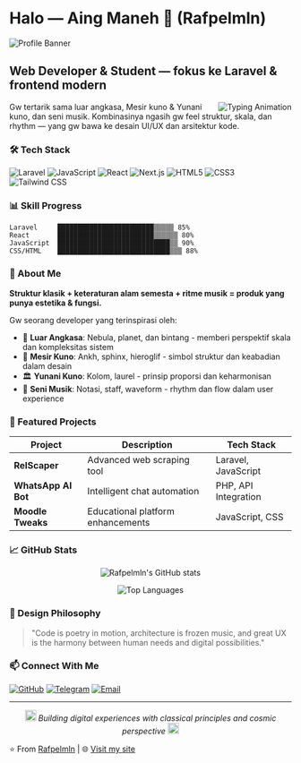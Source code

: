 # Halo — Aing Maneh 👋 (Rafpelmln)

![Profile Banner](https://raw.githubusercontent.com/Rafpelmln/Rafpelmln/main/assets/banner_1200x200.png)

## Web Developer & Student — fokus ke Laravel & frontend modern

<img align="right" alt="Typing Animation" src="https://readme-typing-svg.demolab.com?font=Inter&weight=500&size=20&duration=3000&pause=1000&color=06B6D4&multiline=false&repeat=true&width=300&lines=Web+Developer;Laravel+%E2%80%A2+React+%E2%80%A2+Next.js;Build+with+clean+code+%26+UX" />

Gw tertarik sama luar angkasa, Mesir kuno & Yunani kuno, dan seni musik. Kombinasinya ngasih gw feel struktur, skala, dan rhythm — yang gw bawa ke desain UI/UX dan arsitektur kode.

### 🛠️ Tech Stack

![Laravel](https://img.shields.io/badge/Laravel-FF2D20?style=for-the-badge&logo=laravel&logoColor=white)
![JavaScript](https://img.shields.io/badge/JavaScript-F7DF1E?style=for-the-badge&logo=javascript&logoColor=black)
![React](https://img.shields.io/badge/React-20232A?style=for-the-badge&logo=react&logoColor=61DAFB)
![Next.js](https://img.shields.io/badge/Next.js-000000?style=for-the-badge&logo=next.js&logoColor=white)
![HTML5](https://img.shields.io/badge/HTML5-E34F26?style=for-the-badge&logo=html5&logoColor=white)
![CSS3](https://img.shields.io/badge/CSS3-1572B6?style=for-the-badge&logo=css3&logoColor=white)
![Tailwind CSS](https://img.shields.io/badge/Tailwind_CSS-38B2AC?style=for-the-badge&logo=tailwind-css&logoColor=white)

### 📊 Skill Progress

```
Laravel     ████████████████████████▒▒▒▒▒ 85%
React       ████████████████████████▒▒▒▒▒▒ 80%
JavaScript  ████████████████████████████▒▒ 90%
CSS/HTML    ████████████████████████████▒▒▒ 88%
```

### 🌌 About Me

**Struktur klasik + keteraturan alam semesta + ritme musik = produk yang punya estetika & fungsi.**

Gw seorang developer yang terinspirasi oleh:
- 🌌 **Luar Angkasa**: Nebula, planet, dan bintang - memberi perspektif skala dan kompleksitas sistem
- 🏺 **Mesir Kuno**: Ankh, sphinx, hieroglif - simbol struktur dan keabadian dalam desain
- 🏛️ **Yunani Kuno**: Kolom, laurel - prinsip proporsi dan keharmonisan
- 🎵 **Seni Musik**: Notasi, staff, waveform - rhythm dan flow dalam user experience

### 🚀 Featured Projects

| Project | Description | Tech Stack |
|---------|-------------|------------|
| **RelScaper** | Advanced web scraping tool | Laravel, JavaScript |
| **WhatsApp AI Bot** | Intelligent chat automation | PHP, API Integration |
| **Moodle Tweaks** | Educational platform enhancements | JavaScript, CSS |

### 📈 GitHub Stats

<div align="center">

![Rafpelmln's GitHub stats](https://github-readme-stats.vercel.app/api?username=Rafpelmln&show_icons=true&theme=tokyonight&bg_color=0f1724&title_color=06b6d4&icon_color=7c3aed&text_color=e2e8f0&border_color=06b6d4)

![Top Languages](https://github-readme-stats.vercel.app/api/top-langs/?username=Rafpelmln&layout=compact&theme=tokyonight&bg_color=0f1724&title_color=06b6d4&text_color=e2e8f0&border_color=06b6d4)

</div>

### 🎨 Design Philosophy

> "Code is poetry in motion, architecture is frozen music, and great UX is the harmony between human needs and digital possibilities."

### 📫 Connect With Me

[![GitHub](https://img.shields.io/badge/GitHub-100000?style=for-the-badge&logo=github&logoColor=white)](https://github.com/Rafpelmln)
[![Telegram](https://img.shields.io/badge/Telegram-2CA5E0?style=for-the-badge&logo=telegram&logoColor=white)](#)
[![Email](https://img.shields.io/badge/Email-D14836?style=for-the-badge&logo=gmail&logoColor=white)](#)

---

<div align="center">
  <img src="https://raw.githubusercontent.com/Rafpelmln/Rafpelmln/main/assets/icon_music_constellation.svg" width="20" alt="Music Constellation Icon">
  <em>Building digital experiences with classical principles and cosmic perspective</em>
  <img src="https://raw.githubusercontent.com/Rafpelmln/Rafpelmln/main/assets/icon_ankh_star.svg" width="20" alt="Ankh Star Icon">
</div>

⭐️ From [Rafpelmln](https://github.com/Rafpelmln) | 🌐 [Visit my site](https://rafpelmln.github.io)
